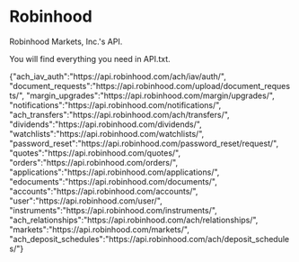 # Robinhood
Robinhood Markets, Inc.'s API.

You will find everything you need in API.txt.

{"ach_iav_auth":"https:\/\/api.robinhood.com\/ach\/iav\/auth\/",
"document_requests":"https:\/\/api.robinhood.com\/upload\/document_requests\/",
"margin_upgrades":"https:\/\/api.robinhood.com\/margin\/upgrades\/",
"notifications":"https:\/\/api.robinhood.com\/notifications\/",
"ach_transfers":"https:\/\/api.robinhood.com\/ach\/transfers\/",
"dividends":"https:\/\/api.robinhood.com\/dividends\/",
"watchlists":"https:\/\/api.robinhood.com\/watchlists\/",
"password_reset":"https:\/\/api.robinhood.com\/password_reset\/request\/",
"quotes":"https:\/\/api.robinhood.com\/quotes\/",
"orders":"https:\/\/api.robinhood.com\/orders\/",
"applications":"https:\/\/api.robinhood.com\/applications\/",
"edocuments":"https:\/\/api.robinhood.com\/documents\/",
"accounts":"https:\/\/api.robinhood.com\/accounts\/",
"user":"https:\/\/api.robinhood.com\/user\/",
"instruments":"https:\/\/api.robinhood.com\/instruments\/",
"ach_relationships":"https:\/\/api.robinhood.com\/ach\/relationships\/",
"markets":"https:\/\/api.robinhood.com\/markets\/",
"ach_deposit_schedules":"https:\/\/api.robinhood.com\/ach\/deposit_schedules\/"}
